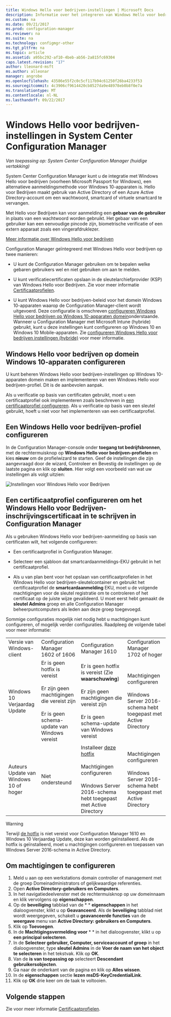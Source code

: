 ```yaml
---
title: Windows Hello voor bedrijven-instellingen | Microsoft Docs
description: Informatie over het integreren van Windows Hello voor bedrijven met System Center Configuration Manager.
ms.custom: na
ms.date: 09/21/2017
ms.prod: configuration-manager
ms.reviewer: na
ms.suite: na
ms.technology: configmgr-other
ms.tgt_pltfrm: na
ms.topic: article
ms.assetid: a95bc292-af10-4beb-ab56-2a815fc69304
caps.latest.revision: "17"
author: lleonard-msft
ms.author: alleonar
manager: angrobe
ms.openlocfilehash: 43586e55f2c0c5cf117b94c61250f26ba4233f53
ms.sourcegitcommit: 4c3906cf9614420cb8527da9e48978eb0b8f0e7a
ms.translationtype: MT
ms.contentlocale: nl-NL
ms.lasthandoff: 09/22/2017
---
```

# <a name="windows-hello-for-business-settings-in-system-center-configuration-manager"></a>Windows Hello voor bedrijven-instellingen in System Center Configuration Manager

*Van toepassing op: System Center Configuration Manager (huidige vertakking)*

System Center Configuration Manager kunt u de integratie met Windows Hello voor bedrijven (voorheen Microsoft Passport for Windows), een alternatieve aanmeldingsmethode voor Windows 10-apparaten is. Hello voor Bedrijven maakt gebruik van Active Directory of een Azure Active Directory-account om een wachtwoord, smartcard of virtuele smartcard te vervangen.  

Met Hello voor Bedrijven kan voor aanmelding een **gebaar van de gebruiker** in plaats van een wachtwoord worden gebruikt. Het gebaar van een gebruiker kan een eenvoudige pincode zijn, biometrische verificatie of een extern apparaat zoals een vingerafdruklezer.

[Meer informatie over Windows Hello voor bedrijven](https://docs.microsoft.com/windows/access-protection/hello-for-business/hello-identity-verification)

 Configuration Manager geïntegreerd met Windows Hello voor bedrijven op twee manieren:  

-   U kunt de Configuration Manager gebruiken om te bepalen welke gebaren gebruikers wel en niet gebruiken om aan te melden.  

-   U kunt verificatiecertificaten opslaan in de sleutelarchiefprovider (KSP) van Windows Hello voor Bedrijven. Zie voor meer informatie [Certificaatprofielen](introduction-to-certificate-profiles.md).  

- U kunt Windows Hello voor bedrijven-beleid voor het domein Windows 10-apparaten waarop de Configuration Manager-client wordt uitgevoerd. Deze configuratie is omschreven [configureren Windows Hello voor bedrijven op Windows 10-apparaten domein](#configure-windows-hello-for-business-on-domain-joined-windows-10-devices)onderstaande. Wanneer u Configuration Manager met Microsoft Intune (hybride) gebruikt, kunt u deze instellingen kunt configureren op Windows 10 en Windows 10 Mobile-apparaten. Zie [configureren Windows Hello voor bedrijven instellingen (hybride)](../../mdm/deploy-use/windows-hello-for-business-settings.md) voor meer informatie.

## <a name="configure-windows-hello-for-business-on-domain-joined-windows-10-devices"></a>Windows Hello voor bedrijven op domein Windows 10-apparaten configureren
U kunt beheren Windows Hello voor bedrijven-instellingen op Windows 10-apparaten domein maken en implementeren van een Windows Hello voor bedrijven-profiel. Dit is de aanbevolen aanpak.


Als u verificatie op basis van certificaten gebruikt, moet u een certificaatprofiel ook implementeren zoals beschreven in [een certificaatprofiel configureren](#configure-a-certificate-profile). Als u verificatie op basis van een sleutel gebruikt, hoeft u niet voor het implementeren van een certificaatprofiel.

## <a name="configure-a-windows-hello-for-business-profile"></a>Een Windows Hello voor bedrijven-profiel configureren  

In de Configuration Manager-console onder **toegang tot bedrijfsbronnen**, met de rechtermuisknop op **Windows Hello voor bedrijven-profielen** en kies **nieuw** om de profielwizard te starten. Geef de instellingen die zijn aangevraagd door de wizard, Controleer en Bevestig de instellingen op de laatste pagina en klik op **sluiten**. Hier volgt een voorbeeld van wat uw instellingen als volgt uitzien:  

![Instellingen voor Windows Hello voor Bedrijven](../media/Hello-for-Business-settings.png)

## <a name="configure-a-certificate-profile-to-enroll-the-windows-hello-for-business-enrollment-certificate-in-configuration-manager"></a>Een certificaatprofiel configureren om het Windows Hello voor Bedrijven-inschrijvingscertificaat in te schrijven in Configuration Manager  
 Als u gebruiken Windows Hello voor bedrijven-aanmelding op basis van certificaten wilt, het volgende configureren:  

-   Een certificaatprofiel in Configuration Manager.  

-   Selecteer een sjabloon dat smartcardaanmeldings-EKU gebruikt in het certificaatprofiel.  

-   Als u van plan bent voor het opslaan van certificaatprofielen in het Windows Hello voor bedrijven-sleutelcontainer en gebruikt het certificaatprofiel de **smartcardaanmelding** EKU, moet u de volgende machtigingen voor de sleutel registratie om te controleren of het certificaat op de juiste wijze gevalideerd.
U moet eerst hebt gemaakt de **sleutel Admins** groep en alle Configuration Manager beheerpuntcomputers als leden aan deze groep toegevoegd.

Sommige configuraties mogelijk niet nodig hebt u machtigingen kunt configureren, of mogelijk verder configuraties. Raadpleeg de volgende tabel voor meer informatie:

|||||
|-|-|-|-|
|Versie van Windows-client|Configuration Manager 1602 of 1606|Configuration Manager 1610|Configuration Manager 1702 of hoger|
|Windows 10 Verjaardag Update|Er is geen hotfix is vereist<br><br>Er zijn geen machtigingen die vereist zijn<br><br>Er is geen schema-update van Windows vereist|Er is geen hotfix is vereist (Zie **waarschuwing**)<br><br>Er zijn geen machtigingen die vereist zijn<br><br>Er is geen schema-update van Windows vereist|Machtigingen configureren<br><br>Windows Server 2016-schema hebt toegepast met Active Directory|
|Auteurs Update van Windows 10 of hoger|Niet ondersteund|Installeer [deze hotfix](https://support.microsoft.com/help/4010155/update-rollup-for-system-center-configuration-manager-current-branch-v)<br><br>Machtigingen configureren<br><br>Windows Server 2016-schema hebt toegepast met Active Directory|Machtigingen configureren<br><br>Windows Server 2016-schema hebt toegepast met Active Directory|

> [!WARNING]
> Terwijl [de hotfix](https://support.microsoft.com/help/4010155/update-rollup-for-system-center-configuration-manager-current-branch-v) is niet vereist voor Configuration Manager 1610 en Windows 10 Verjaardag Update, deze kan worden geïnstalleerd.  Als de hotfix is geïnstalleerd, moet u machtigingen configureren en toepassen van Windows Server 2016-schema in Active Directory.

## <a name="to-configure-permissions"></a>Om machtigingen te configureren

1.  Meld u aan op een werkstations domain controller of management met de groep Domeinadministrators of gelijkwaardige referenties.
2.  Open **Active Directory-gebruikers en Computers**.
3.  In het navigatiedeelvenster met de rechtermuisknop op uw domeinnaam en klik vervolgens op **eigenschappen**.
4.  Op de **beveiliging** tabblad van de * <domain name> * **eigenschappen** in het dialoogvenster, klikt u op **Geavanceerd**. Als de **beveiliging** tabblad niet wordt weergegeven, schakelt u **geavanceerde functies** van de **weergave** menu van **Active Directory: gebruikers en Computers**.
5.  Klik op **Toevoegen**.
6.  In de **Machtigingsvermelding voor** * <domain name> * in het dialoogvenster, klikt u op **een principal selecteren**.
7.  In de **Selecteer gebruiker, Computer, serviceaccount of groep** in het dialoogvenster, type **sleutel Admins** in de **Voer de naam van het object te selecteren** in het tekstvak.  Klik op **OK**.
8.  Van de **is van toepassing op** selecteert **Descendant gebruikersobjecten**.
9.  Ga naar de onderkant van de pagina en klik op **Alles wissen**.
10. In de **eigenschappen** sectie **lezen msDS-KeyCredentialLink**.
11. Klik op **OK** drie keer om de taak te voltooien.


## <a name="next-steps"></a>Volgende stappen

Zie voor meer informatie [Certificaatprofielen](introduction-to-certificate-profiles.md).  




